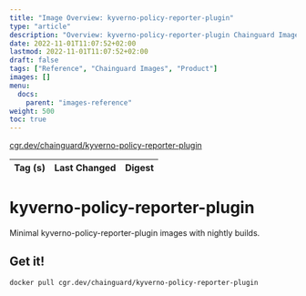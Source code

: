 ```yaml
---
title: "Image Overview: kyverno-policy-reporter-plugin"
type: "article"
description: "Overview: kyverno-policy-reporter-plugin Chainguard Image"
date: 2022-11-01T11:07:52+02:00
lastmod: 2022-11-01T11:07:52+02:00
draft: false
tags: ["Reference", "Chainguard Images", "Product"]
images: []
menu:
  docs:
    parent: "images-reference"
weight: 500
toc: true
---
```


[cgr.dev/chainguard/kyverno-policy-reporter-plugin](https://github.com/chainguard-images/images/tree/main/images/kyverno-policy-reporter-plugin)

| Tag (s) | Last Changed | Digest |
|---------|--------------|--------|

# kyverno-policy-reporter-plugin

Minimal kyverno-policy-reporter-plugin images with nightly builds.

## Get it!

```shell
docker pull cgr.dev/chainguard/kyverno-policy-reporter-plugin
```
